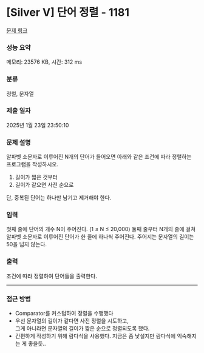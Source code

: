 # [Silver V] 단어 정렬 - 1181 

[문제 링크](https://www.acmicpc.net/problem/1181) 

### 성능 요약

메모리: 23576 KB, 시간: 312 ms

### 분류

정렬, 문자열

### 제출 일자

2025년 1월 23일 23:50:10

### 문제 설명

<p>알파벳 소문자로 이루어진 N개의 단어가 들어오면 아래와 같은 조건에 따라 정렬하는 프로그램을 작성하시오.</p>

<ol>
	<li>길이가 짧은 것부터</li>
	<li>길이가 같으면 사전 순으로</li>
</ol>

<p>단, 중복된 단어는 하나만 남기고 제거해야 한다.</p>

### 입력 

 <p>첫째 줄에 단어의 개수 N이 주어진다. (1 ≤ N ≤ 20,000) 둘째 줄부터 N개의 줄에 걸쳐 알파벳 소문자로 이루어진 단어가 한 줄에 하나씩 주어진다. 주어지는 문자열의 길이는 50을 넘지 않는다.</p>

### 출력 

 <p>조건에 따라 정렬하여 단어들을 출력한다.</p>

***

### 접근 방법
- Comparator를 커스텀하여 정렬을 수행했다
- 우선 문자열의 길이가 같다면 사전 정렬을 시도하고,<br>
그게 아니라면 문자열의 길이가 짧은 순으로 정렬되도록 했다.
- 간편하게 작성하기 위해 람다식을 사용했다. 지금은 좀 낯설지만 람다식에 익숙해지는 게 좋을듯..

